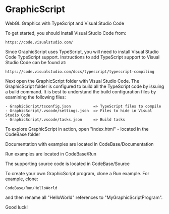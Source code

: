 # GraphicScript
WebGL Graphics with TypeScript and Visual Studio Code

To get started, you should install Visual Studio Code from:

    https://code.visualstudio.com/

Since GraphicScript uses TypeScript, you will need to install Visual Studio Code TypeScript support.
Instructions to add TypeScript support to Visual Studio Code can be found at:

    https://code.visualstudio.com/docs/typescript/typescript-compiling

Next open the GraphicScript folder with Visual Studio Code.  The GraphicScript folder is configured
to build all the TypeScript code by issuing a build command.  It is best to understand the build
configuration files by examining the following files:

    - GraphicScript/tsconfig.json          => TypeScript files to compile
    - GraphicScript/.vscode/settings.json  => Files to hide in Visual Studio Code
    - GraphicScript/.vscode/tasks.json     => Build tasks

To explore GraphicScript in action, open "index.html" - located in the CodeBase folder

Documentation with examples are located in CodeBase/Documentation

Run examples are located in CodeBase/Run

The supporting source code is located in CodeBase/Source

To create your own GraphicScript program, clone a Run example. For example, clone:

    CodeBase/Run/HelloWorld

and then rename all "HelloWorld" references to "MyGraphicScriptProgram".

Good luck!
